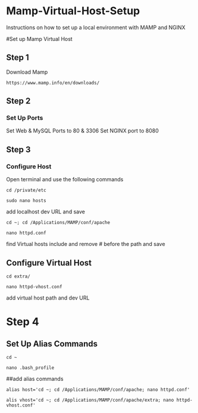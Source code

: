 # Mamp-Virtual-Host-Setup
Instructions on how to set up a local environment with MAMP and NGINX

#Set up Mamp Virtual Host

## Step 1

Download Mamp
```
https://www.mamp.info/en/downloads/
```

## Step 2

### Set Up Ports
Set Web & MySQL Ports to 80 & 3306
Set NGINX port to 8080

## Step 3

### Configure Host
Open terminal and use the following commands
```
cd /private/etc
```
```
sudo nano hosts
```
add localhost dev URL and save
```
cd ~; cd /Applications/MAMP/conf/apache
```
```
nano httpd.conf
```
find Virtual hosts include and remove # before the path and save

## Configure Virtual Host
```
cd extra/
```
```
nano httpd-vhost.conf
```
add virtual host path and dev URL

# Step 4

## Set Up Alias Commands
```
cd ~
```
```
nano .bash_profile
```
##add alias commands
```
alias host='cd ~; cd /Applications/MAMP/conf/apache; nano httpd.conf'
```
```
alis vhost='cd ~; cd /Applications/MAMP/conf/apache/extra; nano httpd-vhost.conf'
```

